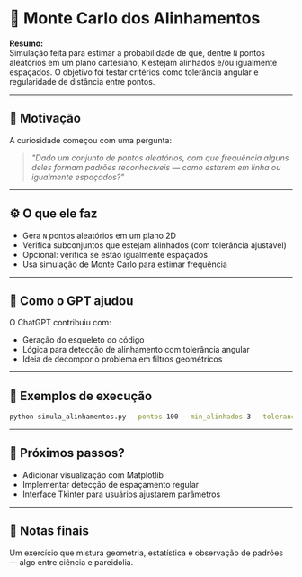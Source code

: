 # 🎯 Monte Carlo dos Alinhamentos

**Resumo:**  
Simulação feita para estimar a probabilidade de que, dentre `N` pontos aleatórios em um plano cartesiano, `K` estejam alinhados e/ou igualmente espaçados. O objetivo foi testar critérios como tolerância angular e regularidade de distância entre pontos.

---

## 🧠 Motivação

A curiosidade começou com uma pergunta:  
> *"Dado um conjunto de pontos aleatórios, com que frequência alguns deles formam padrões reconhecíveis — como estarem em linha ou igualmente espaçados?"*

---

## ⚙️ O que ele faz

- Gera `N` pontos aleatórios em um plano 2D
- Verifica subconjuntos que estejam alinhados (com tolerância ajustável)
- Opcional: verifica se estão igualmente espaçados
- Usa simulação de Monte Carlo para estimar frequência

---

## 🤖 Como o GPT ajudou

O ChatGPT contribuiu com:
- Geração do esqueleto do código
- Lógica para detecção de alinhamento com tolerância angular
- Ideia de decompor o problema em filtros geométricos

---

## 🧪 Exemplos de execução

```bash
python simula_alinhamentos.py --pontos 100 --min_alinhados 3 --tolerancia 0.01
```

---

## 🧭 Próximos passos?
- Adicionar visualização com Matplotlib
- Implementar detecção de espaçamento regular
- Interface Tkinter para usuários ajustarem parâmetros

---

## 📝 Notas finais
Um exercício que mistura geometria, estatística e observação de padrões — algo entre ciência e pareidolia.
